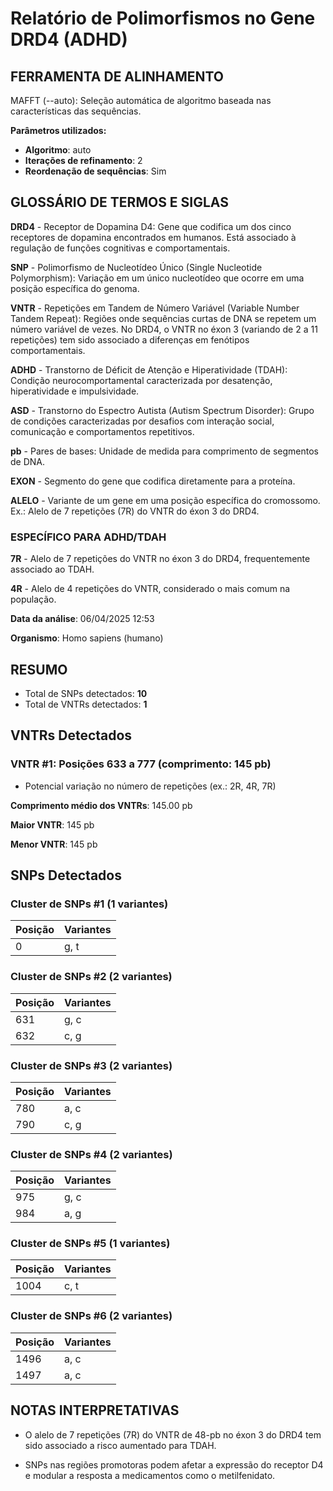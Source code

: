 # Relatório de Polimorfismos no Gene DRD4 (ADHD)

## FERRAMENTA DE ALINHAMENTO

MAFFT (--auto): Seleção automática de algoritmo baseada nas características das sequências.

**Parâmetros utilizados:**

- **Algoritmo**: auto
- **Iterações de refinamento**: 2
- **Reordenação de sequências**: Sim

## GLOSSÁRIO DE TERMOS E SIGLAS

**DRD4**  - Receptor de Dopamina D4: Gene que codifica um dos cinco receptores de dopamina encontrados em humanos. Está associado à regulação de funções cognitivas e comportamentais.

**SNP**   - Polimorfismo de Nucleotídeo Único (Single Nucleotide Polymorphism): Variação em um único nucleotídeo que ocorre em uma posição específica do genoma.

**VNTR**  - Repetições em Tandem de Número Variável (Variable Number Tandem Repeat): Regiões onde sequências curtas de DNA se repetem um número variável de vezes.
No DRD4, o VNTR no éxon 3 (variando de 2 a 11 repetições) tem sido associado a diferenças em fenótipos comportamentais.

**ADHD**  - Transtorno de Déficit de Atenção e Hiperatividade (TDAH): Condição neurocomportamental caracterizada por desatenção, hiperatividade e impulsividade.

**ASD**   - Transtorno do Espectro Autista (Autism Spectrum Disorder): Grupo de condições caracterizadas por desafios com interação social, comunicação e comportamentos repetitivos.

**pb**    - Pares de bases: Unidade de medida para comprimento de segmentos de DNA.

**EXON**  - Segmento do gene que codifica diretamente para a proteína.

**ALELO** - Variante de um gene em uma posição específica do cromossomo.
Ex.: Alelo de 7 repetições (7R) do VNTR do éxon 3 do DRD4.

### ESPECÍFICO PARA ADHD/TDAH

**7R**    - Alelo de 7 repetições do VNTR no éxon 3 do DRD4, frequentemente associado ao TDAH.

**4R**    - Alelo de 4 repetições do VNTR, considerado o mais comum na população.

**Data da análise**: 06/04/2025 12:53

**Organismo**: Homo sapiens (humano)

## RESUMO

- Total de SNPs detectados: **10**
- Total de VNTRs detectados: **1**

## VNTRs Detectados

### VNTR #1: Posições 633 a 777 (comprimento: 145 pb)

  * Potencial variação no número de repetições (ex.: 2R, 4R, 7R)

**Comprimento médio dos VNTRs**: 145.00 pb

**Maior VNTR**: 145 pb

**Menor VNTR**: 145 pb

## SNPs Detectados

### Cluster de SNPs #1 (1 variantes)

| Posição | Variantes |
|---------|----------|
| 0 | g, t |

### Cluster de SNPs #2 (2 variantes)

| Posição | Variantes |
|---------|----------|
| 631 | g, c |
| 632 | c, g |

### Cluster de SNPs #3 (2 variantes)

| Posição | Variantes |
|---------|----------|
| 780 | a, c |
| 790 | c, g |

### Cluster de SNPs #4 (2 variantes)

| Posição | Variantes |
|---------|----------|
| 975 | g, c |
| 984 | a, g |

### Cluster de SNPs #5 (1 variantes)

| Posição | Variantes |
|---------|----------|
| 1004 | c, t |

### Cluster de SNPs #6 (2 variantes)

| Posição | Variantes |
|---------|----------|
| 1496 | a, c |
| 1497 | a, c |

## NOTAS INTERPRETATIVAS

- O alelo de 7 repetições (7R) do VNTR de 48-pb no éxon 3 do DRD4 tem sido associado a risco aumentado para TDAH.

- SNPs nas regiões promotoras podem afetar a expressão do receptor D4 e modular a resposta a medicamentos como o metilfenidato.
